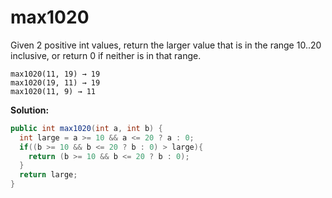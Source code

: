 # max1020

Given 2 positive int values, return the larger value that is in the range 10..20 inclusive, or return 0 if neither is in that range.

```
max1020(11, 19) → 19
max1020(19, 11) → 19
max1020(11, 9) → 11
```

**Solution:**

```java
public int max1020(int a, int b) {
  int large = a >= 10 && a <= 20 ? a : 0;
  if((b >= 10 && b <= 20 ? b : 0) > large){
    return (b >= 10 && b <= 20 ? b : 0);
  }
  return large;
}
```